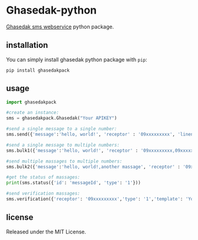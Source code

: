 # Ghasedak-python

[Ghasedak sms webservice](https://ghasedak.me) python package.

## installation

You can simply install ghasedak python package with `pip`:

```shell
pip install ghasedakpack
```

## usage


```python
import ghasedakpack

#create an instance:
sms = ghasedakpack.Ghasedak("Your APIKEY")

#send a single message to a single number:
sms.send({'message':'hello, world!', 'receptor' : '09xxxxxxxxx', 'linenumber': 'xxxx', 'senddate': '', 'checkid': ''})

#send a single message to multiple numbers:
sms.bulk1({'message':'hello, world!', 'receptor' : '09xxxxxxxxx,09xxxxxxxxx,09xxxxxxxxx', 'linenumber': 'xxxx', 'senddate': '', 'checkid': ''})

#send multiple massages to multiple numbers:
sms.bulk2({'message':'hello, world!,another massage', 'receptor' : '09xxxxxxxxx,09xxxxxxxxx,09xxxxxxxxx', 'linenumber': 'xxxx', 'senddate': '', 'checkid': ''})

#get the status of massages:
print(sms.status({'id': 'messageId', 'type': '1'}))

#send verification massages:
sms.verification({'receptor': '09xxxxxxxxx','type': '1','template': 'Your Template','param1': '','param2': '','param3': ''})
```

## license

Released under the MIT License.
